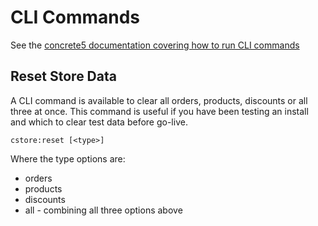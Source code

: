 # CLI Commands

See the [concrete5 documentation covering how to run CLI commands](http://documentation.concrete5.org/developers/appendix/cli-commands)

## Reset Store Data
A CLI command is available to clear all orders, products, discounts or all three at once.
This command is useful if you have been testing an install and which to clear test data before go-live.

    cstore:reset [<type>]

Where the type options are:
* orders
* products
* discounts
* all - combining all three options above
